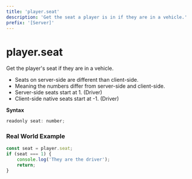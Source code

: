```yaml
---
title: 'player.seat'
description: 'Get the seat a player is in if they are in a vehicle.'
prefix: '[Server]'
---
```


# player.seat

Get the player's seat if they are in a vehicle.

 * Seats on server-side are different than client-side.
 * Meaning the numbers differ from server-side and client-side.
 * Server-side seats start at 1. (Driver)
 * Client-side native seats start at -1. (Driver)

**Syntax**

```js
readonly seat: number;
```

### Real World Example

```js
const seat = player.seat;
if (seat === 1) {
    console.log('They are the driver');
    return;
}
```
